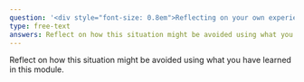 ```yaml
---
question: '<div style="font-size: 0.8em">Reflecting on your own experiences:</div> Choose one strategy that you can commit to using in your own work setting to combat stigma at each level: individual, social, institutional.'
type: free-text
answers: Reflect on how this situation might be avoided using what you have learned in this module.
---
```

<!--- This is where the rich feedback goes -->
Reflect on how this situation might be avoided using what you have learned in this module.
